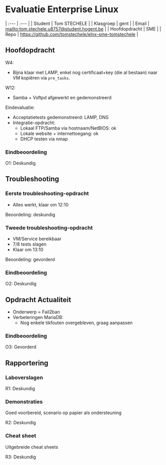 # Evaluatie Enterprise Linux

| :---          | :---                                                  |
| Student       | Tom STECHELE                                          |
| Klasgroep     | gent                                                  |
| Email         | <mailto:tom.stechele.u8757@student.hogent.be>         |
| Hoofdopdracht | SME                                                   |
| Repo          | <https://github.com/tomstechele/elnx-sme-tomstechele> |

## Hoofdopdracht

W4:

- Bijna klaar met LAMP, enkel nog certificaat+key (die al bestaan) naar VM kopiëren via  `pre_tasks`.

W12:

- Samba + Vsftpd afgewerkt en gedemonstreerd

Eindevaluatie:

- Acceptatietests gedemonstreerd: LAMP, DNS
- Integratie-opdracht:
    - Lokaal FTP/Samba via hostnaam/NetBIOS: ok
    - Lokale website + internettoegang: ok
    - DHCP testen via nmap

### Eindbeoordeling

O1: Deskundig

## Troubleshooting

### Eerste troubleshooting-opdracht

- Alles werkt, klaar om 12:10

Beoordeling: deskundig

### Tweede troubleshooting-opdracht

- VM/Service bereikbaar
- 7/8 tests slagen
- Klaar om 13:10

Beoordeling: gevorderd

### Eindbeoordeling

O2: Deskundig

## Opdracht Actualiteit

- Onderwerp = Fail2ban
- Verbeteringen MariaDB:
    - Nog enkele tikfouten overgebleven, graag aanpassen

### Eindbeoordeling

O3: Gevorderd

## Rapportering

### Laboverslagen

R1: Deskundig

### Demonstraties

Goed voorbereid, scenario op papier als ondersteuning

R2: Deskundig

### Cheat sheet

Uitgebreide cheat sheets

R3: Deskundig

